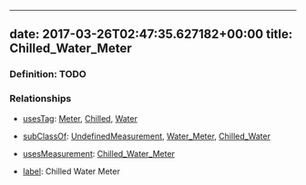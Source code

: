 
---
date: 2017-03-26T02:47:35.627182+00:00
title: Chilled_Water_Meter
---
### Definition: TODO

### Relationships

* [usesTag](https://brickschema.org/schema/1.0/BrickFrame#usesTag): [Meter](https://brickschema.org/schema/1.0/BrickTag#Meter), [Chilled](https://brickschema.org/schema/1.0/BrickTag#Chilled), [Water](https://brickschema.org/schema/1.0/BrickTag#Water)

* [subClassOf](http://www.w3.org/2000/01/rdf-schema#subClassOf): [UndefinedMeasurement](https://brickschema.org/schema/1.0/Brick#UndefinedMeasurement), [Water_Meter](https://brickschema.org/schema/1.0/Brick#Water_Meter), [Chilled_Water](https://brickschema.org/schema/1.0/Brick#Chilled_Water)

* [usesMeasurement](https://brickschema.org/schema/1.0/BrickFrame#usesMeasurement): [Chilled_Water_Meter](https://brickschema.org/schema/1.0/Brick#Chilled_Water_Meter)

* [label](http://www.w3.org/2000/01/rdf-schema#label): Chilled Water Meter
